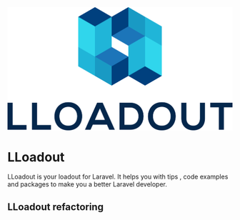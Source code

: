<p align="center">
    <img src="https://github.com/LLoadout/assets/blob/master/LLoadout.png" width="1024" title="LLoadout logo">
</p>

# LLoadout 

LLoadout is your loadout for Laravel.  It helps you with tips , code examples and packages to make you a better Laravel developer.

## LLoadout refactoring


